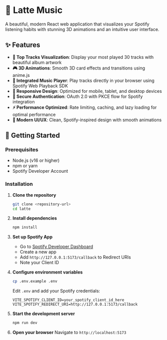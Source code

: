 # 🎵 Latte Music

A beautiful, modern React web application that visualizes your Spotify listening habits with stunning 3D animations and an intuitive user interface.

## ✨ Features

- **🎯 Top Tracks Visualization**: Display your most played 30 tracks with beautiful album artwork
- **🎮 3D Animations**: Smooth 3D card effects and transitions using anime.js
- **🎵 Integrated Music Player**: Play tracks directly in your browser using Spotify Web Playback SDK
- **📱 Responsive Design**: Optimized for mobile, tablet, and desktop devices
- **🔐 Secure Authentication**: OAuth 2.0 with PKCE flow for Spotify integration
- **⚡ Performance Optimized**: Rate limiting, caching, and lazy loading for optimal performance
- **🎨 Modern UI/UX**: Clean, Spotify-inspired design with smooth animations

## 🚀 Getting Started

### Prerequisites

- Node.js (v16 or higher)
- npm or yarn
- Spotify Developer Account

### Installation

1. **Clone the repository**
   ```bash
   git clone <repository-url>
   cd latte
   ```

2. **Install dependencies**
   ```bash
   npm install
   ```

3. **Set up Spotify App**
   - Go to [Spotify Developer Dashboard](https://developer.spotify.com/dashboard/applications)
   - Create a new app
   - Add `http://127.0.0.1:5173/callback` to Redirect URIs
   - Note your Client ID

4. **Configure environment variables**
   ```bash
   cp .env.example .env
   ```

   Edit `.env` and add your Spotify credentials:
   ```env
   VITE_SPOTIFY_CLIENT_ID=your_spotify_client_id_here
   VITE_SPOTIFY_REDIRECT_URI=http://127.0.0.1:5173/callback
   ```

5. **Start the development server**
   ```bash
   npm run dev
   ```

6. **Open your browser**
   Navigate to `http://localhost:5173`

